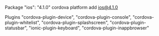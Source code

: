 Package
"ios": "4.1.0"
cordova platform add ios@4.1.0

Plugins
"cordova-plugin-device",
"cordova-plugin-console",
"cordova-plugin-whitelist",
"cordova-plugin-splashscreen",
"cordova-plugin-statusbar",
"ionic-plugin-keyboard",
"cordova-plugin-inappbrowser"